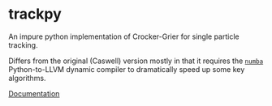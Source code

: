 trackpy
=======

An impure python implementation of Crocker-Grier for single particle tracking.

Differs from the original (Caswell) version mostly in that it requires the [`numba`](http://numba.pydata.org) Python-to-LLVM dynamic compiler to dramatically speed up some key algorithms.

[Documentation](http://tacaswell.github.com/trackpy/)
